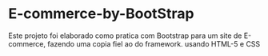 # E-commerce-by-BootStrap
Este projeto foi elaborado como pratica com Bootstrap para um site de E-commerce, fazendo uma copia fiel ao do framework.
usando HTML-5 e CSS
